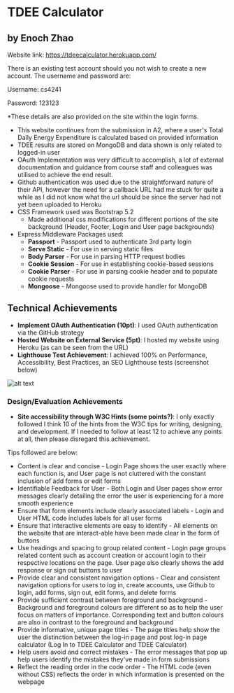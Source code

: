 TDEE Calculator
===
## by Enoch Zhao

Website link: https://tdeecalculator.herokuapp.com/

There is an existing test account should you not wish to create a new account. The username and password are:

Username: cs4241

Password: 123123

*These details are also provided on the site within the login forms.

- This website continues from the submission in A2, where a user's Total Daily Energy Expenditure is calculated based on provided information
- TDEE results are stored on MongoDB and data shown is only related to logged-in user 
- OAuth Implementation was very difficult to accomplish, a lot of external documentation and guidance from course staff and colleagues was utilised to achieve the end result.
- Github authentication was used due to the straightforward nature of their API, however the need for a callback URL had me stuck for quite a while as I did not know what the url should be since the server had not yet been uploaded to Heroku
- CSS Framework used was Bootstrap 5.2
  - Made additional css modifications for different portions of the site background (Header, Footer, Login and User page backgrounds)
- Express Middleware Packages used:
  - **Passport** - Passport used to authenticate 3rd party login
  - **Serve Static** - For use in serving static files
  - **Body Parser** - For use in parsing HTTP request bodies
  - **Cookie Session** - For use in establishing cookie-based sessions
  - **Cookie Parser** - For use in parsing cookie header and to populate cookie requests
  - **Mongoose** - Mongoose used to provide handler for MongoDB

## Technical Achievements
- **Implement OAuth Authentication (10pt)**: I used OAuth authentication via the GitHub strategy
- **Hosted Website on External Service (5pt)**: I hosted my website using Heroku (as can be seen from the URL)
- **Lighthouse Test Achievement**: I achieved 100% on Performance, Accessibility, Best Practices, an SEO Lighthouse tests (screenshot below)

![alt text]()

### Design/Evaluation Achievements
- **Site accessibility through W3C Hints (some points?)**: 
I only exactly followed I think 10 of the hints from the W3C tips for writing, designing, and development. If I needed to follow at least 12 to achieve any points at all, then please disregard this achievement.

Tips followed are below:
- Content is clear and concise - Login Page shows the user exactly where each function is, and User page is not cluttered with the constant inclusion of add forms or edit forms
- Identifiable Feedback for User - Both Login and User pages show error messages clearly detailing the error the user is experiencing for a more smooth experience
- Ensure that form elements include clearly associated labels - Login and User HTML code includes labels for all user forms
- Ensure that interactive elements are easy to identify - All elements on the website that are interact-able have been made clear in the form of buttons
- Use headings and spacing to group related content - Login page groups related content such as account creation or account login to their respective locations on the page. User page also clearly shows the add response or sign out buttons to user
- Provide clear and consistent navigation options - Clear and consistent navigation options for users to log in, create accounts, use Github to login, add forms, sign out, edit forms, and delete forms
- Provide sufficient contrast between foreground and background - Background and foreground colours are different so as to help the user focus on matters of importance. Corresponding text and button colours are also in contrast to the foreground and background
- Provide informative, unique page titles - The page titles help show the user the distinction between the log-in page and post log-in page calculator (Log In to TDEE Calculator and TDEE Calculator)
- Help users avoid and correct mistakes - The error messages that pop up help users identify the mistakes they've made in form submissions
- Reflect the reading order in the code order - The HTML code (even without CSS) reflects the order in which information is presented on the webpage

